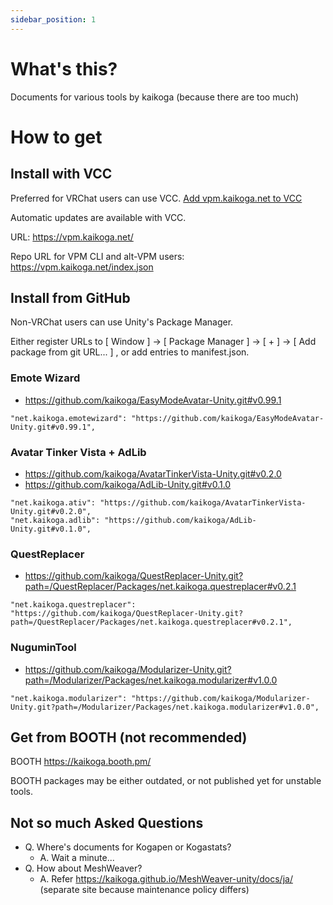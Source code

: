 ```yaml
---
sidebar_position: 1
---
```


# What's this?

Documents for various tools by kaikoga (because there are too much)

# How to get

## Install with VCC

Preferred for VRChat users can use VCC.
<a href="vcc://vpm/addRepo?url=https%3A%2F%2Fvpm.kaikoga.net%2Findex.json">Add vpm.kaikoga.net to VCC</a>

Automatic updates are available with VCC. 

URL: https://vpm.kaikoga.net/

Repo URL for VPM CLI and alt-VPM users: https://vpm.kaikoga.net/index.json

## Install from GitHub

Non-VRChat users can use Unity's Package Manager.

Either register URLs to  [ Window ] -> [ Package Manager ] → [ + ] → [ Add package from git URL... ] , or add entries to manifest.json.

### Emote Wizard

- https://github.com/kaikoga/EasyModeAvatar-Unity.git#v0.99.1

```
"net.kaikoga.emotewizard": "https://github.com/kaikoga/EasyModeAvatar-Unity.git#v0.99.1",
```

### Avatar Tinker Vista + AdLib

- https://github.com/kaikoga/AvatarTinkerVista-Unity.git#v0.2.0
- https://github.com/kaikoga/AdLib-Unity.git#v0.1.0

```
"net.kaikoga.ativ": "https://github.com/kaikoga/AvatarTinkerVista-Unity.git#v0.2.0",
"net.kaikoga.adlib": "https://github.com/kaikoga/AdLib-Unity.git#v0.1.0",
```

### QuestReplacer

- https://github.com/kaikoga/QuestReplacer-Unity.git?path=/QuestReplacer/Packages/net.kaikoga.questreplacer#v0.2.1

```
"net.kaikoga.questreplacer": "https://github.com/kaikoga/QuestReplacer-Unity.git?path=/QuestReplacer/Packages/net.kaikoga.questreplacer#v0.2.1",
```

### NuguminTool

- https://github.com/kaikoga/Modularizer-Unity.git?path=/Modularizer/Packages/net.kaikoga.modularizer#v1.0.0

```
"net.kaikoga.modularizer": "https://github.com/kaikoga/Modularizer-Unity.git?path=/Modularizer/Packages/net.kaikoga.modularizer#v1.0.0",
```

## Get from BOOTH (not recommended)

BOOTH https://kaikoga.booth.pm/

BOOTH packages may be either outdated, or not published yet for unstable tools.

## Not so much Asked Questions

- Q. Where's documents for Kogapen or Kogastats?
  - A. Wait a minute...
- Q. How about MeshWeaver?
  - A. Refer https://kaikoga.github.io/MeshWeaver-unity/docs/ja/ (separate site because maintenance policy differs) 

